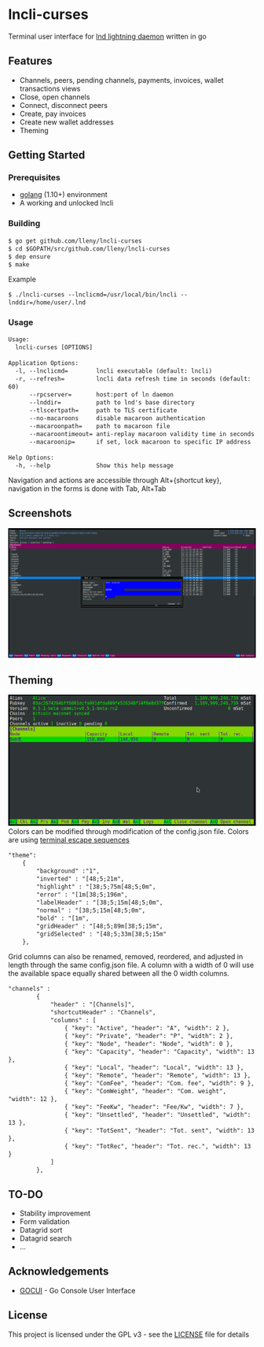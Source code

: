 # lncli-curses
Terminal user interface for [lnd lightning daemon](https://github.com/lightningnetwork/lnd) written in go

## Features
- Channels, peers, pending channels, payments, invoices, wallet transactions views
- Close, open channels
- Connect, disconnect peers
- Create, pay invoices
- Create new wallet addresses
- Theming

## Getting Started

### Prerequisites

- [golang](https://golang.org/) (1.10+) environment
- A working and unlocked lncli

### Building

```
$ go get github.com/lleny/lncli-curses
$ cd $GOPATH/src/github.com/lleny/lncli-curses
$ dep ensure
$ make
```

Example
```
$ ./lncli-curses --lnclicmd=/usr/local/bin/lncli --lnddir=/home/user/.lnd
```

### Usage

```
Usage:
  lncli-curses [OPTIONS]

Application Options:
  -l, --lnclicmd=        lncli executable (default: lncli)
  -r, --refresh=         lncli data refresh time in seconds (default: 60)
      --rpcserver=       host:port of ln daemon
      --lnddir=          path to lnd's base directory
      --tlscertpath=     path to TLS certificate
      --no-macaroons     disable macaroon authentication
      --macaroonpath=    path to macaroon file
      --macaroontimeout= anti-replay macaroon validity time in seconds
      --macaroonip=      if set, lock macaroon to specific IP address

Help Options:
  -h, --help             Show this help message
```

Navigation and actions are accessible through Alt+{shortcut key}, navigation in the forms is done with Tab, Alt+Tab

## Screenshots
![Add invoice](docs/sc_addinvoice.png)

## Theming
![Small gree theme](docs/sc_small.png)
Colors can be modified through modification of the config.json file. Colors are using [terminal escape sequences](https://misc.flogisoft.com/bash/tip_colors_and_formatting) 
```
"theme":
    {
        "background" :"1",
        "inverted" : "[48;5;21m",
        "highlight" : "[38;5;75m[48;5;0m",
        "error" : "[1m[38;5;196m",
        "labelHeader" : "[38;5;15m[48;5;0m",
        "normal" : "[38;5;15m[48;5;0m",
        "bold" : "[1m",
        "gridHeader" : "[48;5;89m[38;5;15m",
        "gridSelected" : "[48;5;33m[38;5;15m"
    },
```

Grid columns can also be renamed, removed, reordered, and adjusted in length through the same config.json file. A column with a width of 0 will use the available space equally shared between all the 0 width columns.
```
"channels" :
        {
            "header" : "[Channels]",
            "shortcutHeader" : "Channels",
            "columns" : [
                { "key": "Active", "header": "A", "width": 2 },
                { "key": "Private", "header": "P", "width": 2 },
                { "key": "Node", "header": "Node", "width": 0 },
                { "key": "Capacity", "header": "Capacity", "width": 13 },
                { "key": "Local", "header": "Local", "width": 13 },
                { "key": "Remote", "header": "Remote", "width": 13 },
                { "key": "ComFee", "header": "Com. fee", "width": 9 },
                { "key": "ComWeight", "header": "Com. weight", "width": 12 },
                { "key": "FeeKw", "header": "Fee/Kw", "width": 7 },
                { "key": "Unsettled", "header": "Unsettled", "width": 13 },
                { "key": "TotSent", "header": "Tot. sent", "width": 13 },
                { "key": "TotRec", "header": "Tot. rec.", "width": 13 }
            ]
        },
```

## TO-DO
- Stability improvement
- Form validation
- Datagrid sort
- Datagrid search
- ...

## Acknowledgements
 - [GOCUI](https://github.com/jroimartin/gocui) - Go Console User Interface

## License

This project is licensed under the GPL v3 - see the [LICENSE](LICENSE) file for details
